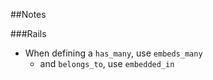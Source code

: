 ##Notes

###Rails

* When defining a `has_many`, use `embeds_many`
	* and `belongs_to`, use `embedded_in`
